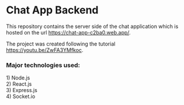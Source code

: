 <h1>Chat App Backend</h1>

This repository contains the server side of the chat application which is hosted on the url https://chat-app-c2ba0.web.app/. 

The project was created following the tutorial  https://youtu.be/ZwFA3YMfkoc.

<h3>Major technologies used:</h3>
  1) Node.js <br>
  2) React.js<br>
  3) Express.js<br>
  4) Socket.io

